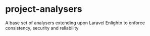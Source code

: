 # project-analysers
A base set of analysers extending upon Laravel Enlightn to enforce consistency, security and reliability
